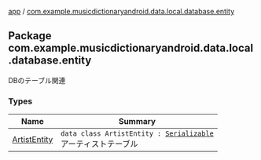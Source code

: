 [app](../index.md) / [com.example.musicdictionaryandroid.data.local.database.entity](./index.md)

## Package com.example.musicdictionaryandroid.data.local.database.entity

DBのテーブル関連

### Types

| Name | Summary |
|---|---|
| [ArtistEntity](-artist-entity/index.md) | `data class ArtistEntity : `[`Serializable`](https://developer.android.com/reference/java/io/Serializable.html)<br>アーティストテーブル |
